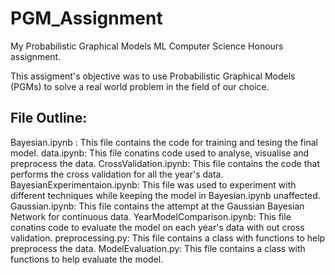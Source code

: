 # PGM_Assignment
My Probabilistic Graphical Models ML Computer Science Honours assignment. 

This assigment's objective was to use Probabilistic Graphical Models (PGMs) to solve a real world problem in the field of our choice.

## File Outline:

Bayesian.ipynb : This file contains the code for training and tesing the final model.
data.ipynb: This file conatins code used to analyse, visualise and preprocess the data.
CrossValidation.ipynb: This file contains the code that performs the cross validation  for all the year's data.
BayesianExperimentaion.ipynb: This file was used to experiment with different techniques while keeping the model in Bayesian.ipynb unaffected.
Gaussian.ipynb: This file contains the attempt at the Gaussian Bayesian Network for continuous data.
YearModelComparison.ipynb: This file conatins code to evaluate the model on each year's data with out cross validation.
preprocessing.py: This file contains a class with functions to help preprocess the data.
ModelEvaluation.py: This file contains a class with functions to help evaluate the model.

